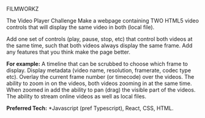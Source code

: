 FILMWORKZ

The Video Player Challenge
Make a webpage containing TWO HTML5 video controls that will display the same video in both (local file).

Add one set of controls (play, pause, stop, etc) that control both videos at the same time, such that both videos always display the same frame. Add any features that you think make the page better.  

**For example:**
A timeline that can be scrubbed to choose which frame to display.
Display metadata (video name, resolution, framerate, codec type etc).
Overlay the current frame number (or timecode) over the videos.
The ability to zoom in on the videos, both videos zooming in at the same time.
When zoomed in add the ability to pan (drag) the visible part of the videos.
The ability to stream online videos as well as local files.

**Preferred Tech:** *Javascript (pref Typescript), React, CSS, HTML.



